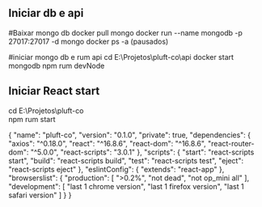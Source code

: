 ## Iniciar db e api

#Baixar mongo db
docker pull mongo
docker run --name mongodb -p 27017:27017 -d mongo
docker ps -a (pausados)

#iniciar mongo db e rum api
cd E:\Projetos\pluft-co\api
docker start mongodb
npm rum devNode

## Iniciar React start
cd E:\Projetos\pluft-co\
npm rum start


{
  "name": "pluft-co",
  "version": "0.1.0",
  "private": true,
  "dependencies": {
    "axios": "^0.18.0",
    "react": "^16.8.6",
    "react-dom": "^16.8.6",
    "react-router-dom": "^5.0.0",
    "react-scripts": "3.0.1"
  },
  "scripts": {
    "start": "react-scripts start",
    "build": "react-scripts build",
    "test": "react-scripts test",
    "eject": "react-scripts eject"
  },
  "eslintConfig": {
    "extends": "react-app"
  },
  "browserslist": {
    "production": [
      ">0.2%",
      "not dead",
      "not op_mini all"
    ],
    "development": [
      "last 1 chrome version",
      "last 1 firefox version",
      "last 1 safari version"
    ]
  }
}

